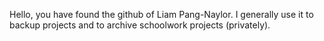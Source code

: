 Hello, you have found the github of Liam Pang-Naylor. I generally use it to backup projects and to archive schoolwork projects (privately). 

<!---
liamjet/liamjet is a ✨ special ✨ repository because its `README.md` (this file) appears on your GitHub profile.
You can click the Preview link to take a look at your changes.
--->
